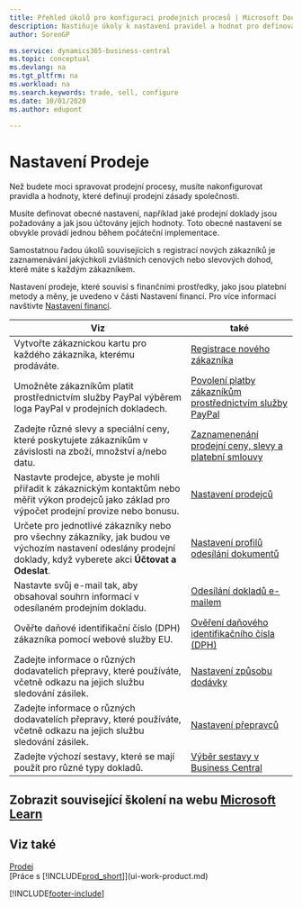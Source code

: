 ```yaml
---
title: Přehled úkolů pro konfiguraci prodejních procesů | Microsoft Docs
description: Nastiňuje úkoly k nastavení pravidel a hodnot pro definování vašich prodejních zásad a procesů.
author: SorenGP

ms.service: dynamics365-business-central
ms.topic: conceptual
ms.devlang: na
ms.tgt_pltfrm: na
ms.workload: na
ms.search.keywords: trade, sell, configure
ms.date: 10/01/2020
ms.author: edupont

---
```

# Nastavení Prodeje
Než budete moci spravovat prodejní procesy, musíte nakonfigurovat pravidla a hodnoty, které definují prodejní zásady společnosti.

Musíte definovat obecné nastavení, například jaké prodejní doklady jsou požadovány a jak jsou účtovány jejich hodnoty. Toto obecné nastavení se obvykle provádí jednou během počáteční implementace.

Samostatnou řadou úkolů souvisejících s registrací nových zákazníků je zaznamenávání jakýchkoli zvláštních cenových nebo slevových dohod, které máte s každým zákazníkem.

Nastavení prodeje, které souvisí s finančními prostředky, jako jsou platební metody a měny, je uvedeno v části Nastavení financí. Pro více informací navštivte [Nastavení financí](finance-setup-finance.md).

| Viz | také |
| --- | --- |
| Vytvořte zákaznickou kartu pro každého zákazníka, kterému prodáváte. | [Registrace nového zákazníka](sales-how-register-new-customers.md) |
| Umožněte zákazníkům platit prostřednictvím služby PayPal výběrem loga PayPal v prodejních dokladech. | [Povolení platby zákazníkům prostřednictvím služby PayPal](sales-how-enable-payment-service-extensions.md) |
| Zadejte různé slevy a speciální ceny, které poskytujete zákazníkům v závislosti na zboží, množství a/nebo datu. | [Zaznamenenání prodejní ceny, slevy a platební smlouvy](sales-how-record-sales-price-discount-payment-agreements.md) |
| Nastavte prodejce, abyste je mohli přiřadit k zákaznickým kontaktům nebo měřit výkon prodejců jako základ pro výpočet prodejní provize nebo bonusu. | [Nastavení prodejců](sales-how-setup-salespeople.md) |
| Určete pro jednotlivé zákazníky nebo pro všechny zákazníky, jak budou ve výchozím nastavení odeslány prodejní doklady, když vyberete akci **Účtovat a Odeslat**. | [Nastavení profilů odesílání dokumentů](sales-how-setup-document-send-profiles.md) |
| Nastavte svůj e-mail tak, aby obsahoval souhrn informací v odesílaném prodejním dokladu. | [Odesílání dokladů e-mailem](ui-how-send-documents-email.md) |
| Ověřte daňové identifikační číslo (DPH) zákazníka pomocí webové služby EU. | [Ověření daňového identifikačního čísla (DPH)](finance-setup-vat.md) |
| Zadejte informace o různých dodavatelích přepravy, které používáte, včetně odkazu na jejich službu sledování zásilek. | [Nastavení způsobu dodávky](sales-how-set-up-shipment-methods.md) |
| Zadejte informace o různých dodavatelích přepravy, které používáte, včetně odkazu na jejich službu sledování zásilek. | [Nastavení přepravců](sales-how-to-set-up-shipping-agents.md) |
| Zadejte výchozí sestavy, které se mají použít pro různé typy dokladů. | [Výběr sestavy v Business Central](across-report-selections.md) |

## Zobrazit související školení na webu [Microsoft Learn](/learn/paths/trade-get-started-dynamics-365-business-central/)

## Viz také
[Prodej](sales-manage-sales.md)    
[Práce s [!INCLUDE[prod_short](includes/prod_short.md)]](ui-work-product.md)


[!INCLUDE[footer-include](includes/footer-banner.md)]